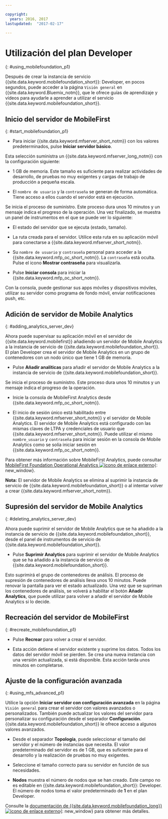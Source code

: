 ```yaml
---

copyright:
  years: 2016, 2017
lastupdated:  "2017-02-17"

---
```


#	Utilización del plan Developer
{: #using_mobilefoundation_p1}

Después de crear la instancia de servicio {{site.data.keyword.mobilefoundation_short}}: Developer, en pocos segundos, puede acceder a la página `Visión general` en {{site.data.keyword.Bluemix_notm}}, que le ofrece guías de aprendizaje y vídeos para ayudarle a aprender a utilizar el servicio {{site.data.keyword.mobilefoundation_short}}.

## Inicio del servidor de MobileFirst
{: #start_mobilefoundation_p1}
* Para iniciar {{site.data.keyword.mfserver_short_notm}} con los valores predeterminados, pulse **Iniciar servidor básico**.

Esta selección suministra un {{site.data.keyword.mfserver_long_notm}} con la configuración siguiente:
*	1 GB de memoria. Este tamaño es suficiente para realizar actividades de desarrollo, de pruebas no muy exigentes y cargas de trabajo de producción a pequeña escala.

*	El `nombre de usuario` y la `contraseña` se generan de forma automática. Tiene acceso a ellos cuando el servidor está en ejecución.

Se inicia el proceso de suministro. Este proceso dura unos 10 minutos y un mensaje indica el progreso de la operación. Una vez finalizado, se muestra un panel de instrumentos en el que se puede ver lo siguiente:
*	El estado del servidor que se ejecuta (estado, tamaño).

*	La ruta creada para el servidor. Utilice esta ruta en su aplicación móvil para conectarse a {{site.data.keyword.mfserver_short_notm}}.

*	Su `nombre de usuario` y `contraseña` personal para acceder a la {{site.data.keyword.mfp_oc_short_notm}}. La `contraseña` está oculta. Pulse el icono **Mostrar contraseña** para visualizarla.

*	Pulse **Iniciar consola** para iniciar la {{site.data.keyword.mfp_oc_short_notm}}.


<!--This console runs inside the container.--> Con la consola, puede gestionar sus apps móviles y dispositivos móviles, utilizar su servidor como programa de fondo móvil, enviar notificaciones push, etc.

##  Adición de servidor de Mobile Analytics
{: #adding_analytics_server_dev}

 Ahora puede supervisar su aplicación móvil en el servidor de {{site.data.keyword.mobilefirst}} añadiendo un servidor de Mobile Analytics a la instancia de servicio de {{site.data.keyword.mobilefoundation_short}}. El plan Developer crea el servidor de Mobile Analytics en un grupo de contenedores con un nodo único que tiene 1 GB de memoria.

* Pulse **Añadir analíticas** para añadir el servidor de Mobile Analytics a la instancia de servicio de {{site.data.keyword.mobilefoundation_short}}.

Se inicia el proceso de suministro. Este proceso dura unos 10 minutos y un mensaje indica el progreso de la operación.  

* Inicie la consola de MobileFirst Analytics desde {{site.data.keyword.mfp_oc_short_notm}}.

* El inicio de sesión único está habilitado entre {{site.data.keyword.mfserver_short_notm}} y el servidor de Mobile Analytics. El servidor de Mobile Analytics está configurado con las mismas claves de LTPA y credenciales de usuario que {{site.data.keyword.mfserver_short_notm}}. Puede utilizar el mismo `nombre_usuario` y `contraseña` para iniciar sesión en la consola de Mobile Analytics como se solía iniciar sesión en {{site.data.keyword.mfp_oc_short_notm}}.

Para obtener más información sobre MobileFirst Analytics, puede consultar [MobileFirst Foundation Operational Analytics ![icono de enlace externo](../../icons/launch-glyph.svg "icono de enlace externo")](https://mobilefirstplatform.ibmcloud.com/tutorials/en/foundation/8.0/analytics/){: new_window}.

**Nota:** El servidor de Mobile Analytics se elimina al suprimir la instancia de servicio de {{site.data.keyword.mobilefoundation_short}} o al intentar volver a crear {{site.data.keyword.mfserver_short_notm}}.

##  Supresión del servidor de Mobile Analytics
{: #deleting_analytics_server_dev}

Ahora puede suprimir el servidor de Mobile Analytics que se ha añadido a la instancia de servicio de {{site.data.keyword.mobilefoundation_short}}, desde el panel de instrumentos de servicio de {{site.data.keyword.mobilefoundation_short}}.

* Pulse **Suprimir Analytics** para suprimir el servidor de Mobile Analytics que se ha añadido a la instancia de servicio de {{site.data.keyword.mobilefoundation_short}}.

 Esto suprimirá el grupo de contenedores de análisis. El proceso de supresión de contenedores de análisis lleva unos 10 minutos. Puede renovar la pantalla para ver el estado actualizado. Una vez que se supriman los contenedores de análisis, se volverá a habilitar el botón **Añadir Analytics**, que puede utilizar para volver a añadir el servidor de Mobile Analytics si lo decide.


## Recreación del servidor de MobileFirst
{: #recreate_mobilefoundation_p1}

*	Pulse **Recrear** para volver a crear el servidor.

* Esta acción detiene el servidor existente y suprime los datos. Todos los datos del servidor móvil se pierden. Se crea una nueva instancia con una versión actualizada, si está disponible. Esta acción tarda unos minutos en completarse.

##	Ajuste de la configuración avanzada
{: #using_mfs_advanced_p1}

Utilice la opción **Iniciar servidor con configuración avanzada** en la página `Visión general` para crear el servidor con valores avanzados o personalizados. También puede actualizar los valores del servidor para personalizar su configuración desde el separador **Configuración**. {{site.data.keyword.mobilefoundation_short}} le ofrece acceso a algunos valores avanzados.

*	Desde el separador **Topología**, puede seleccionar el tamaño del servidor y el número de instancias que necesita. El valor predeterminado del servidor es de 1 GB, que es suficiente para el desarrollo y la realización de pruebas no muy exigentes.

  - Seleccione el tamaño correcto para su servidor en función de sus necesidades.

* **Nodos** muestra el número de nodos que se han creado. Este campo no es editable en
{{site.data.keyword.mobilefoundation_short}}: Developer. El número de nodos <!--in your {{site.data.keyword.IBM_notm}} container group--> toma el valor predeterminado de **1** en el plan Developer.

Consulte la [documentación de {{site.data.keyword.mobilefoundation_long}} ![icono de enlace externo](../../icons/launch-glyph.svg "icono de enlace externo")](https://www.ibm.com/support/knowledgecenter/SSHS8R_8.0.0/wl_welcome.html){: new_window} para obtener más detalles.
